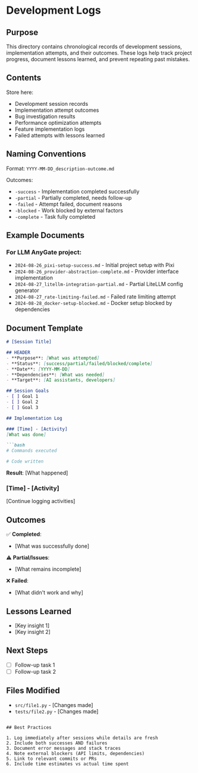 # Development Logs

## Purpose

This directory contains chronological records of development sessions, implementation attempts, and their outcomes. These logs help track project progress, document lessons learned, and prevent repeating past mistakes.

## Contents

Store here:
- Development session records
- Implementation attempt outcomes
- Bug investigation results
- Performance optimization attempts
- Feature implementation logs
- Failed attempts with lessons learned

## Naming Conventions

Format: `YYYY-MM-DD_description-outcome.md`

Outcomes:
- `-success` - Implementation completed successfully
- `-partial` - Partially completed, needs follow-up
- `-failed` - Attempt failed, document reasons
- `-blocked` - Work blocked by external factors
- `-complete` - Task fully completed

## Example Documents

### For LLM AnyGate project:
- `2024-08-26_pixi-setup-success.md` - Initial project setup with Pixi
- `2024-08-26_provider-abstraction-complete.md` - Provider interface implementation
- `2024-08-27_litellm-integration-partial.md` - Partial LiteLLM config generator
- `2024-08-27_rate-limiting-failed.md` - Failed rate limiting attempt
- `2024-08-28_docker-setup-blocked.md` - Docker setup blocked by dependencies

## Document Template

```markdown
# [Session Title]

## HEADER
- **Purpose**: [What was attempted]
- **Status**: [success/partial/failed/blocked/complete]
- **Date**: [YYYY-MM-DD]
- **Dependencies**: [What was needed]
- **Target**: [AI assistants, developers]

## Session Goals
- [ ] Goal 1
- [ ] Goal 2
- [ ] Goal 3

## Implementation Log

### [Time] - [Activity]
[What was done]

```bash
# Commands executed
```

```python
# Code written
```

**Result**: [What happened]

### [Time] - [Activity]
[Continue logging activities]

## Outcomes

✅ **Completed**:
- [What was successfully done]

⚠️ **Partial/Issues**:
- [What remains incomplete]

❌ **Failed**:
- [What didn't work and why]

## Lessons Learned
- [Key insight 1]
- [Key insight 2]

## Next Steps
- [ ] Follow-up task 1
- [ ] Follow-up task 2

## Files Modified
- `src/file1.py` - [Changes made]
- `tests/file2.py` - [Changes made]
```

## Best Practices

1. Log immediately after sessions while details are fresh
2. Include both successes AND failures
3. Document error messages and stack traces
4. Note external blockers (API limits, dependencies)
5. Link to relevant commits or PRs
6. Include time estimates vs actual time spent